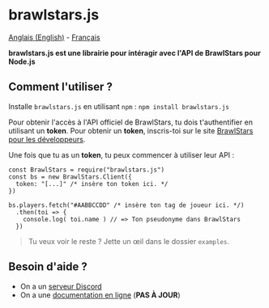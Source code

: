 # brawlstars.js
[Anglais (English)](./README.md) - [Français](./README.fr.md)

**brawlstars.js est une librairie pour intéragir avec l'API de BrawlStars pour Node.js**

## Comment l'utiliser ?

Installe `brawlstars.js` en utilisant `npm` :
`npm install brawlstars.js`

Pour obtenir l'accès à l'API officiel de BrawlStars, tu dois t'authentifier en utilisant
un **token**. Pour obtenir un **token**, inscris-toi sur le site
[BrawlStars pour les développeurs](https://developer.brawlstars.com).

Une fois que tu as un **token**, tu peux commencer à utiliser leur API :  
```
const BrawlStars = require("brawlstars.js")
const bs = new BrawlStars.Client({
  token: "[...]" /* insère ton token ici. */
})

bs.players.fetch("#AABBCCDD" /* insère ton tag de joueur ici. */)
  .then(toi => {
    console.log( toi.name ) // => Ton pseudonyme dans BrawlStars
  })
```

> Tu veux voir le reste ? Jette un œil dans le dossier `examples`.

## Besoin d'aide ?

- On a un [serveur Discord](https://discord.gg/Tt6nbfUBnP)
- On a une [documentation en ligne](https://brawlstarsjs.docs.apairy.io/) (**PAS À JOUR**)
